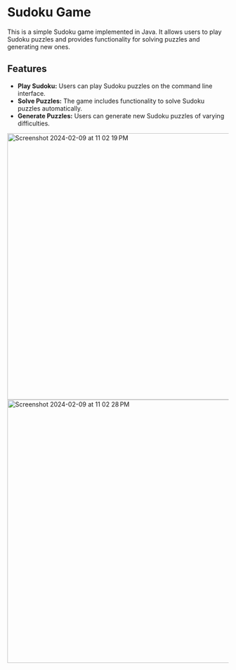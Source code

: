 # Sudoku Game

This is a simple Sudoku game implemented in Java. It allows users to play Sudoku puzzles and provides functionality for solving puzzles and generating new ones.

## Features

- **Play Sudoku:** Users can play Sudoku puzzles on the command line interface.
- **Solve Puzzles:** The game includes functionality to solve Sudoku puzzles automatically.
- **Generate Puzzles:** Users can generate new Sudoku puzzles of varying difficulties.


<img width="605" alt="Screenshot 2024-02-09 at 11 02 19 PM" src="https://github.com/kab0o0m/Sudoku/assets/134916365/cba1d525-8009-4f26-a59b-718db319fa2a">
<img width="598" alt="Screenshot 2024-02-09 at 11 02 28 PM" src="https://github.com/kab0o0m/Sudoku/assets/134916365/4c0426b2-c189-47fa-9e55-9112ae43156c">
